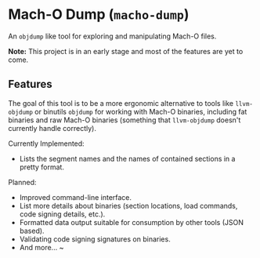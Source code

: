 # Mach-O Dump (`macho-dump`)

An `objdump` like tool for exploring and manipulating Mach-O files.

**Note:** This project is in an early stage and most of the features are yet to come.

## Features

The goal of this tool is to be a more ergonomic alternative to tools like `llvm-objdump` or binutils `objdump` for working with Mach-O binaries, including fat binaries and raw Mach-O binaries (something that `llvm-objdump` doesn't currently handle correctly).

Currently Implemented:
* Lists the segment names and the names of contained sections in a pretty format.

Planned:
* Improved command-line interface.
* List more details about binaries (section locations, load commands, code signing details, etc.).
* Formatted data output suitable for consumption by other tools (JSON based).
* Validating code signing signatures on binaries.
* And more... ~
